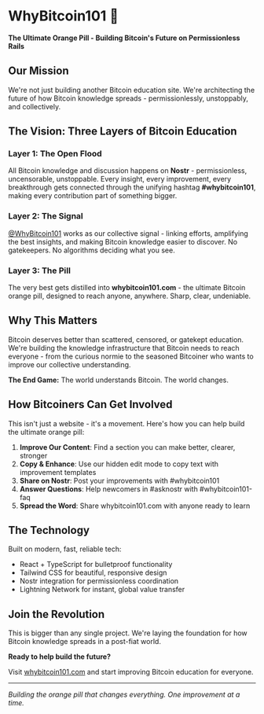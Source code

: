 # WhyBitcoin101 🧡

**The Ultimate Orange Pill - Building Bitcoin's Future on Permissionless Rails**

## Our Mission

We're not just building another Bitcoin education site. We're architecting the future of how Bitcoin knowledge spreads - permissionlessly, unstoppably, and collectively.

## The Vision: Three Layers of Bitcoin Education

### Layer 1: The Open Flood
All Bitcoin knowledge and discussion happens on **Nostr** - permissionless, uncensorable, unstoppable. Every insight, every improvement, every breakthrough gets connected through the unifying hashtag **#whybitcoin101**, making every contribution part of something bigger.

### Layer 2: The Signal  
[@WhyBitcoin101](https://primal.net/whybitcoin101) works as our collective signal - linking efforts, amplifying the best insights, and making Bitcoin knowledge easier to discover. No gatekeepers. No algorithms deciding what you see.

### Layer 3: The Pill
The very best gets distilled into **whybitcoin101.com** - the ultimate Bitcoin orange pill, designed to reach anyone, anywhere. Sharp, clear, undeniable.

## Why This Matters

Bitcoin deserves better than scattered, censored, or gatekept education. We're building the knowledge infrastructure that Bitcoin needs to reach everyone - from the curious normie to the seasoned Bitcoiner who wants to improve our collective understanding.

**The End Game:** The world understands Bitcoin. The world changes.

## How Bitcoiners Can Get Involved

This isn't just a website - it's a movement. Here's how you can help build the ultimate orange pill:

1. **Improve Our Content**: Find a section you can make better, clearer, stronger
2. **Copy & Enhance**: Use our hidden edit mode to copy text with improvement templates
3. **Share on Nostr**: Post your improvements with #whybitcoin101 
4. **Answer Questions**: Help newcomers in #asknostr with #whybitcoin101-faq
5. **Spread the Word**: Share whybitcoin101.com with anyone ready to learn

## The Technology

Built on modern, fast, reliable tech:
- React + TypeScript for bulletproof functionality
- Tailwind CSS for beautiful, responsive design  
- Nostr integration for permissionless coordination
- Lightning Network for instant, global value transfer

## Join the Revolution

This is bigger than any single project. We're laying the foundation for how Bitcoin knowledge spreads in a post-fiat world.

**Ready to help build the future?** 

Visit [whybitcoin101.com](https://whybitcoin101.com) and start improving Bitcoin education for everyone.

---

*Building the orange pill that changes everything. One improvement at a time.*
